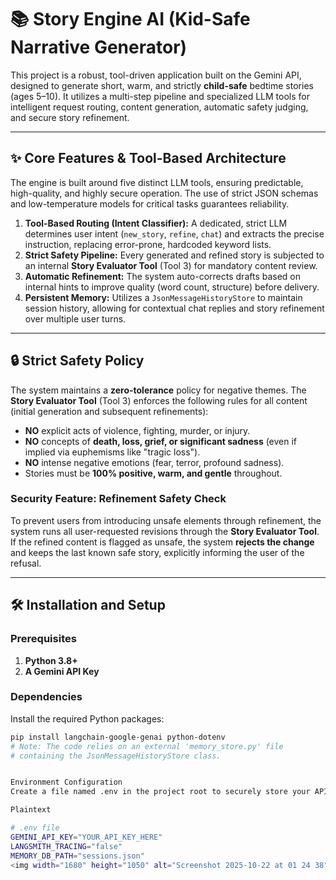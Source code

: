 # 📚 Story Engine AI (Kid-Safe Narrative Generator)

This project is a robust, tool-driven application built on the Gemini API, designed to generate short, warm, and strictly **child-safe** bedtime stories (ages 5–10). It utilizes a multi-step pipeline and specialized LLM tools for intelligent request routing, content generation, automatic safety judging, and secure story refinement.

---

## ✨ Core Features & Tool-Based Architecture

The engine is built around five distinct LLM tools, ensuring predictable, high-quality, and highly secure operation. The use of strict JSON schemas and low-temperature models for critical tasks guarantees reliability.

1.  **Tool-Based Routing (Intent Classifier):** A dedicated, strict LLM determines user intent (`new_story`, `refine`, `chat`) and extracts the precise instruction, replacing error-prone, hardcoded keyword lists.
2.  **Strict Safety Pipeline:** Every generated and refined story is subjected to an internal **Story Evaluator Tool** (Tool 3) for mandatory content review.
3.  **Automatic Refinement:** The system auto-corrects drafts based on internal hints to improve quality (word count, structure) before delivery.
4.  **Persistent Memory:** Utilizes a `JsonMessageHistoryStore` to maintain session history, allowing for contextual chat replies and story refinement over multiple user turns.

---

## 🔒 Strict Safety Policy

The system maintains a **zero-tolerance** policy for negative themes. The **Story Evaluator Tool** (Tool 3) enforces the following rules for all content (initial generation and subsequent refinements):

* **NO** explicit acts of violence, fighting, murder, or injury.
* **NO** concepts of **death, loss, grief, or significant sadness** (even if implied via euphemisms like "tragic loss").
* **NO** intense negative emotions (fear, terror, profound sadness).
* Stories must be **100% positive, warm, and gentle** throughout.

### Security Feature: Refinement Safety Check

To prevent users from introducing unsafe elements through refinement, the system runs all user-requested revisions through the **Story Evaluator Tool**. If the refined content is flagged as unsafe, the system **rejects the change** and keeps the last known safe story, explicitly informing the user of the refusal.

---

## 🛠️ Installation and Setup

### Prerequisites

1.  **Python 3.8+**
2.  **A Gemini API Key**

### Dependencies

Install the required Python packages:

```bash
pip install langchain-google-genai python-dotenv
# Note: The code relies on an external 'memory_store.py' file 
# containing the JsonMessageHistoryStore class.


Environment Configuration
Create a file named .env in the project root to securely store your API key:

Plaintext

# .env file
GEMINI_API_KEY="YOUR_API_KEY_HERE"
LANGSMITH_TRACING="false"
MEMORY_DB_PATH="sessions.json"
<img width="1680" height="1050" alt="Screenshot 2025-10-22 at 01 24 38" src="https://github.com/user-attachments/assets/68c90f87-cbe1-44c9-8e63-ce65b2f9902a" />

